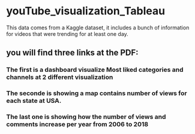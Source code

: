 # youTube_visualization_Tableau
This data comes from a Kaggle dataset, it includes a bunch of information for videos that were trending for at least one day.
## you will find three links at the PDF:
### The first is a dashboard visualize Most liked categories and channels at 2 different visualization
### The seconde is showing a map contains number of views for each state at USA.
### The last one is showing how the number of views and comments increase per year from 2006 to 2018
